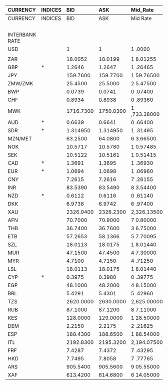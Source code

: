 | CURRENCY       | INDICES   | BID       | ASK       | Mid_Rate     | BID_1      | ASK_1      | Mid_Rate_1   |
|:---------------|:----------|:----------|:----------|:-------------|:-----------|:-----------|:-------------|
| CURRENCY       | INDICES   | BID       | ASK       | Mid Rate     | BID        | ASK        | Mid Rate     |
|                |           |           |           |              | ZiG        | ZiG        | ZiG          |
| INTERBANK RATE |           |           |           |              |            |            |              |
| USD            |           | 1         | 1         | 1 .0000      | 13.2417    | 13.9207    | 13.5812      |
|                |           |           |           |              |            |            |              |
| ZAR            |           | 18.0052   | 18.0199   | 1 8.01255    | 1.2934     | 1.3608     | 1.3271       |
| GBP            | *         | 1.2646    | 1.2647    | 1 .26465     | 16.7454    | 17.6055    | 17.1755      |
| JPY            |           | 159.7600  | 159.7700  | 1 59.76500   | 11.4764    | 12.0656    | 11.7710      |
| ZMW/ZMK        |           | 25.4500   | 25.5000   | 2 5.47500    | 1.8282     | 1.9257     | 1.8770       |
| BWP            |           | 0.0739    | 0.0741    | 0 .07400     | 0.9785     | 1.0315     | 1.0050       |
| CHF            |           | 0.8934    | 0.8938    | 0 .89360     | 11.8301    | 12.4423    | 12.1362      |
| MWK            |           | 1716.7300 | 1750.0300 | 1 ,733.38000 | 123.3221   | 132.1605   | 127.7413     |
| AUD            | *         | 0.6639    | 0.6641    | 0 .66400     | 8.7911     | 9.2447     | 9.0179       |
| SDR            | *         | 1.314950  | 1.314950  | 1 .31495     | 17.8585    | 17.8585    | 17.8585      |
| MZN/MET        |           | 63.2500   | 64.0800   | 6 3.66500    | 4.5435     | 4.8392     | 4.6914       |
| NOK            |           | 10.5717   | 10.5780   | 1 0.57485    | 0.7594     | 0.7988     | 0.7791       |
| SEK            |           | 10.5122   | 10.5161   | 1 0.51415    | 0.7551     | 0.7941     | 0.7746       |
| CAD            | *         | 1.3691    | 1.3695    | 1 .36930     | 0.0983     | 0.1034     | 0.1009       |
| EUR            | *         | 1.0694    | 1.0698    | 1 .06960     | 14.1606    | 14.8923    | 14.5265      |
| CNY            |           | 7.2615    | 7.2616    | 7 .26155     | 0.5216     | 0.5483     | 0.5350       |
| INR            |           | 83.5390   | 83.5490   | 8 3.54400    | 6.0010     | 6.3095     | 6.1553       |
| NZD            | *         | 0.6112    | 0.6116    | 0 .61140     | 8.0933     | 8.5139     | 8.3036       |
| DKK            |           | 6.9738    | 6.9742    | 6 .97400     | 0.5009     | 0.5266     | 0.5138       |
| XAU            |           | 2326.0400 | 2326.2300 | 2,326.13500  | 30800.7238 | 32382.7499 | 31591.7369   |
| AFN            |           | 70.7000   | 70.9000   | 7 0.80000    | 5.0787     | 5.3542     | 5.2165       |
| THB            |           | 36.7400   | 36.7600   | 3 6.75000    | 2.6392     | 2.7760     | 2.7076       |
| ETB            |           | 57.2653   | 58.1366   | 5 7.70095    | 4.1136     | 4.3904     | 4.2520       |
| SZL            |           | 18.0113   | 18.0175   | 1 8.01440    | 1.2938     | 1.3606     | 1.3272       |
| MUR            |           | 47.1500   | 47.4500   | 4 7.30000    | 3.3870     | 3.5833     | 3.4852       |
| MYR            |           | 4.7100    | 4.7150    | 4 .71250     | 0.3383     | 0.3560     | 0.3472       |
| LSL            |           | 18.0113   | 18.0175   | 1 8.01440    | 1.2938     | 1.3606     | 1.3272       |
| CYP            | *         | 0.3975    | 0.3980    | 0 .39775     | 0.0285     | 0.0300     | 0.0293       |
| EGP            |           | 48.1000   | 48.2000   | 4 8.15000    | 3.4552     | 3.6400     | 3.5476       |
| BRL            |           | 5.4291    | 5.4301    | 5 .42960     | 0.3900     | 0.4100     | 0.4000       |
| TZS            |           | 2620.0000 | 2630.0000 | 2,625.00000  | 188.2089   | 198.6149   | 193.4119     |
| RUB            |           | 87.1000   | 87.1200   | 8 7.11000    | 6.2568     | 6.5792     | 6.4180       |
| KES            |           | 128.0000  | 129.0000  | 1 28.50000   | 9.1949     | 9.7419     | 9.4684       |
| DEM            |           | 2.2150    | 2.2175    | 2 .21625     | 0.1591     | 0.1674     | 0.1633       |
| ESP            |           | 188.4300  | 188.6500  | 1 88.54000   | 13.5359    | 14.2466    | 13.8913      |
| ITL            |           | 2192.8300 | 2195.3200 | 2,194.07500  | 157.5229   | 165.7883   | 161.6556     |
| FRF            |           | 7.4287    | 7.4372    | 7 .43295     | 0.5336     | 0.5616     | 0.5476       |
| HKD            |           | 7.7495    | 7.8058    | 7 .77765     | 0.5566     | 0.5894     | 0.5730       |
| ARS            |           | 905.5400  | 905.5600  | 9 05.55000   | 65.0498    | 68.3869    | 66.7184      |
| XAF            |           | 613.4200  | 614.6800  | 6 14.05000   | 44.0653    | 46.4200    | 45.2427      |